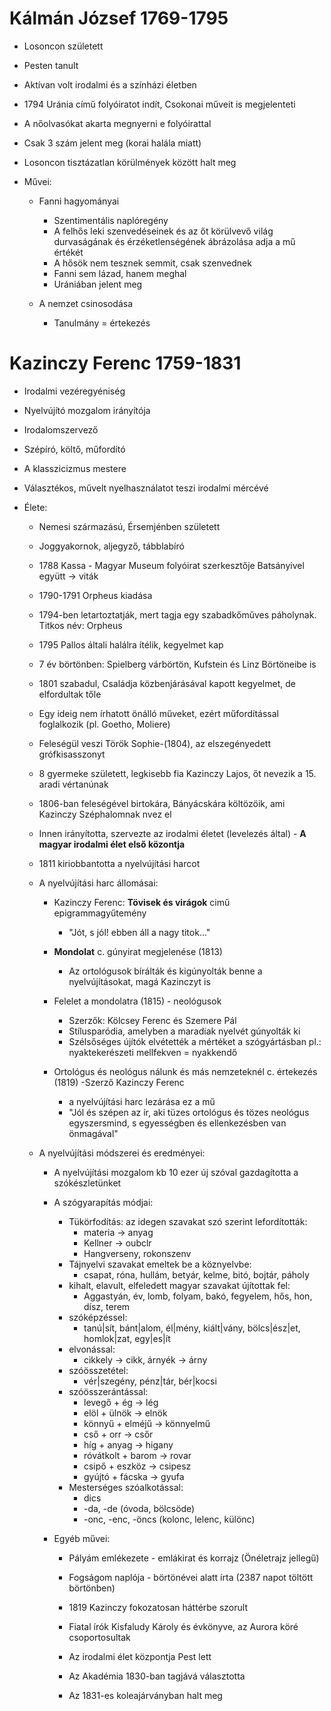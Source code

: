 # Kálmán József 1769-1795

- Losoncon született 
- Pesten tanult
- Aktívan volt irodalmi és a színházi életben
- 1794 Uránia című folyóiratot indít, Csokonai műveit is megjelenteti
- A nőolvasókat akarta megnyerni e folyóirattal
- Csak 3 szám jelent meg (korai halála miatt)
- Losoncon tisztázatlan körülmények között halt meg

- Művei:
    - Fanni hagyományai
        - Szentimentális naplóregény
        - A felhős leki szenvedéseinek és az őt körülvevő világ durvaságának és érzéketlenségének ábrázolása adja a mű értékét
        - A hősök nem tesznek semmit, csak szenvednek
        - Fanni sem lázad, hanem meghal
        - Urániában jelent meg

    - A nemzet csinosodása
        - Tanulmány = értekezés



# Kazinczy Ferenc 1759-1831

- Irodalmi vezéregyéniség
- Nyelvújító mozgalom irányítója
- Irodalomszervező
- Szépíró, költő, műfordító
- A klasszicizmus mestere
- Választékos, művelt nyelhasználatot teszi irodalmi mércévé

- Élete:
    - Nemesi származású, Érsemjénben született
    - Joggyakornok, aljegyző, tábblabíró
    - 1788 Kassa - Magyar Museum folyóirat szerkesztője Batsányivel együtt -> viták
    - 1790-1791 Orpheus kiadása
    - 1794-ben letartoztatják, mert tagja egy szabadkőműves páholynak. Titkos név: Orpheus
    - 1795 Pallos általi halálra ítélik, kegyelmet kap
    - 7 év börtönben: Spielberg várbörtön, Kufstein és Linz Börtöneibe is 
    - 1801 szabadul, Családja közbenjárásával kapott kegyelmet, de elfordultak tőle
    - Egy ideig nem írhatott önálló műveket, ezért műfordítással foglalkozik (pl. Goetho, Moliere)
    - Feleségül veszi Török Sophie-(1804), az elszegényedett grófkisasszonyt
    - 8 gyermeke született, legkisebb fia Kazinczy Lajos, őt nevezik a 15. aradi vértanúnak

    - 1806-ban feleségével birtokára, Bányácskára költözöik, ami Kazinczy Széphalomnak nvez el
    - Innen irányította, szervezte az irodalmi életet (levelezés által) - **A magyar irodalmi élet első közontja**
    - 1811 kiriobbantotta a nyelvújítási harcot
    
    - A nyelvújítási harc állomásai:
        - Kazinczy Ferenc: **Tövisek és virágok** cimű epigrammagyűtemény
            - "Jót, s jól! ebben áll a nagy titok..."
        - **Mondolat** c. gúnyirat megjelenése (1813)
            - Az ortológusok bírálták és kigúnyolták benne a nyelvújításokat, magá Kazinczyt is
        - Felelet a mondolatra (1815) - neológusok
            - Szerzők: Kölcsey Ferenc és Szemere Pál
            - Stílusparódia, amelyben a maradiak nyelvét gúnyolták ki
            - Szélsőséges újítók elvétették a mértéket a szógyártásban pl.: nyaktekerészeti mellfekven = nyakkendő
        
        - Ortológus és neológus nálunk és más nemzeteknél c. értekezés (1819)
            -Szerző Kazinczy Ferenc
            - a nyelvújítási harc lezárása ez a mű
            - "Jól és szépen az ír, aki tüzes ortológus és tözes neológus egyszersmind, s egyességben és ellenkezésben van önmagával"

    - A nyelvújítási módszerei és eredményei:
        - A nyelvújítási mozgalom kb 10 ezer új szóval gazdagította a szókészletünket
        - A szógyarapítás módjai:
            - Tükörfodítás: az idegen szavakat szó szerint lefordították:
                - materia -> anyag
                - Kellner -> oubclr
                - Hangverseny, rokonszenv
            - Tájnyelvi szavakat emeltek be a köznyelvbe:
                - csapat, róna, hullám, betyár, kelme, bitó, bojtár, páholy
            - kihalt, elavult, elfeledett magyar szavakat újítottak fel:
                - Aggastyán, év, lomb, folyam, bakó, fegyelem, hős, hon, dísz, terem
            - szóképzéssel:
                - tanú|sít, bánt|alom, él|mény, kiált|vány, bölcs|ész|et, homlok|zat, egy|es|ít
            - elvonással:
                - cikkely -> cikk, árnyék -> árny
            - szóösszetétel:
                - vér|szegény, pénz|tár, bér|kocsi
            - szóösszerántással:
                - levegő + ég -> lég
                - elöl + ülnök -> elnök
                - könnyű + elméjű -> könnyelmű
                - cső + orr -> csőr
                - híg + anyag -> higany
                - róvátkolt + barom -> rovar
                - csipő + eszköz -> csipesz
                - gyújtó + fácska -> gyufa
            - Mesterséges szóalkotással:
                - dics
                - -da, -de (óvoda, bölcsöde)
                - -onc, -enc, -öncs (kolonc, lelenc, különc)

        - Egyéb művei:
            - Pályám emlékezete - emlákirat és korrajz (Önéletrajz jellegű)
            - Fogságom naplója - börtönévei alatt írta (2387 napot töltött börtönben)
            
            - 1819 Kazinczy fokozatosan háttérbe szorult
            - Fiatal írók Kisfaludy Károly és évkönyve, az Aurora köré csoportosultak
            - Az irodalmi élet központja Pest lett
            - Az Akadémia 1830-ban tagjává választotta
            - Az 1831-es koleajárványban halt meg
